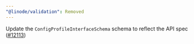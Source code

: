 ```yaml
---
"@linode/validation": Removed
---
```


Update the `ConfigProfileInterfaceSchema` schema to reflect the API spec ([#12113](https://github.com/linode/manager/pull/12113))
